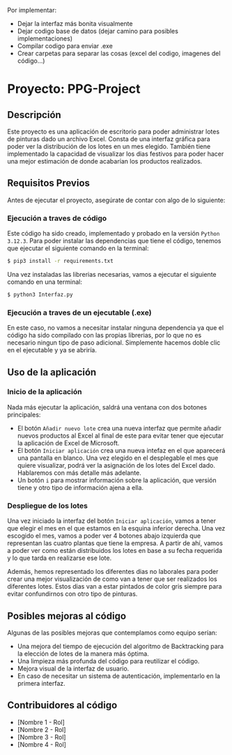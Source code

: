 Por implementar:
- Dejar la interfaz más bonita visualmente
- Dejar codigo base de datos (dejar camino para posibles implementaciones)
- Compilar codigo para enviar .exe
- Crear carpetas para separar las cosas (excel del codigo, imagenes del código...)

# Proyecto: PPG-Project

## Descripción  
Este proyecto es una aplicación de escritorio para poder administrar lotes de pinturas dado un archivo Excel. Consta de una interfaz gráfica para poder ver la distribución de los lotes en un mes elegido. También tiene implementado la capacidad de visualizar los dias festivos para poder hacer una mejor estimación de donde acabarían los productos realizados. 

## Requisitos Previos
Antes de ejecutar el proyecto, asegúrate de contar con algo de lo siguiente:

### Ejecución a traves de código
Este código ha sido creado, implementado y probado en la versión `Python 3.12.3`. Para poder instalar las dependencias que tiene el código, tenemos que ejecutar el siguiente comando en la terminal:
```bash
$ pip3 install -r requirements.txt
```
Una vez instaladas las librerias necesarias, vamos a ejecutar el siguiente comando en una terminal:
```bash
$ python3 Interfaz.py
```

### Ejecución a traves de un ejecutable (.exe)
En este caso, no vamos a necesitar instalar ninguna dependencia ya que el código ha sido compilado con las propias librerias, por lo que no es necesario ningun tipo de paso adicional. Simplemente hacemos doble clic en el ejecutable y ya se abriría.

## Uso de la aplicación
### Inicio de la aplicación
Nada más ejecutar la aplicación, saldrá una ventana con dos botones principales:
- El botón `Añadir nuevo lote` crea una nueva interfaz que permite añadir nuevos productos al Excel al final de este para evitar tener que ejecutar la aplicación de Excel de Microsoft.
- El botón `Iniciar aplicación` crea una nueva intefaz en el que aparecerá una pantalla en blanco. Una vez elegido en el desplegable el mes que quiere visualizar, podrá ver la asignación de los lotes del Excel dado. Hablaremos con más detalle más adelante.
- Un botón `i` para mostrar información sobre la aplicación, que versión tiene y otro tipo de información ajena a ella.

### Despliegue de los lotes
Una vez iniciado la interfaz del botón `Iniciar aplicación`, vamos a tener que elegir el mes en el que estamos en la esquina inferior derecha. Una vez escogido el mes, vamos a poder ver 4 botones abajo izquierda que representan las cuatro plantas que tiene la empresa. A partir de ahí, vamos a poder ver como están distribuidos los lotes en base a su fecha requerida y lo que tarda en realizarse ese lote.

Además, hemos representado los diferentes dias no laborales para poder crear una mejor visualización de como van a tener que ser realizados los diferentes lotes. Estos dias van a estar pintados de color gris siempre para evitar confundirnos con otro tipo de pinturas.

## Posibles mejoras al código
Algunas de las posibles mejoras que contemplamos como equipo serían:
- Una mejora del tiempo de ejecución del algoritmo de Backtracking para la elección de lotes de la manera más óptima.
- Una limpieza más profunda del código para reutilizar el código.
- Mejora visual de la interfaz de usuario.
- En caso de necesitar un sistema de autenticación, implementarlo en la primera interfaz.

## Contribuidores al código
- [Nombre 1 - Rol]
- [Nombre 2 - Rol]
- [Nombre 3 - Rol]
- [Nombre 4 - Rol]